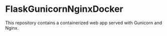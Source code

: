 # FlaskGunicornNginxDocker
This repository contains a containerized web app served with Gunicorn and Nginx.
